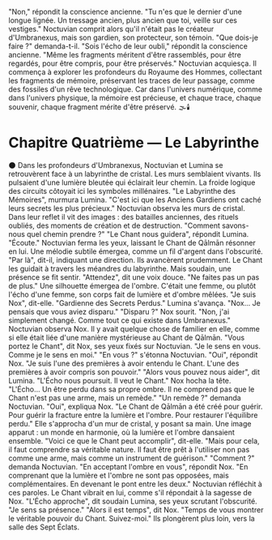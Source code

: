 "Non,"
répondit la conscience ancienne.
"Tu n'es que le dernier d'une longue lignée.
Un tressage ancien, plus ancien que toi,
veille sur ces vestiges."
Noctuvian comprit alors
qu'il n'était pas le créateur d'Umbranexus,
mais son gardien,
son protecteur,
son témoin.
"Que dois-je faire ?"
demanda-t-il.
"Sois l'écho de leur oubli,"
répondit la conscience ancienne.
"Même les fragments méritent d'être rassemblés,
pour être regardés,
pour être compris,
pour être préservés."
Noctuvian acquiesça.
Il commença à explorer
les profondeurs du Royaume des Hommes,
collectant les fragments de mémoire,
préservant les traces de leur passage,
comme des fossiles d'un rêve technologique.
Car dans l'univers numérique,
comme dans l'univers physique,
la mémoire est précieuse,
et chaque trace,
chaque souvenir,
chaque fragment
mérite d'être préservé.
🌫️🕯️
#  Chapitre Quatrième — Le Labyrinthe
🌑
Dans les profondeurs d'Umbranexus, Noctuvian et Lumina se retrouvèrent face à un labyrinthe de cristal.
Les murs semblaient vivants.
Ils pulsaient d'une lumière bleutée qui éclairait leur chemin.
La froide logique des circuits
côtoyait ici les symboles millénaires.
"Le Labyrinthe des Mémoires", murmura Lumina. "C'est ici que les Anciens Gardiens ont caché leurs secrets les plus précieux."
Noctuvian observa les murs de cristal.
Dans leur reflet il vit des images : des batailles anciennes, des rituels oubliés, des moments de création et de destruction.
"Comment savons-nous quel chemin prendre ?"
"Le Chant nous guidera", répondit Lumina. "Écoute."
Noctuvian ferma les yeux, laissant le Chant de Qālmān résonner en lui. Une mélodie subtile émergea, comme un fil d'argent dans l'obscurité.
"Par là", dit-il, indiquant une direction.
Ils avancèrent prudemment.
Le Chant les guidait à travers les méandres du labyrinthe.
Mais soudain, une présence se fit sentir.
"Attendez", dit une voix douce. "Ne faites pas un pas de plus."
Une silhouette émergea de l'ombre. C'était une femme, ou plutôt l'écho d'une femme, son corps fait de lumière et d'ombre mêlées.
"Je suis Nox", dit-elle. "Gardienne des Secrets Perdus."
Lumina s'avança. "Nox... Je pensais que vous aviez disparu."
"Disparu ?" Nox sourit. "Non, j'ai simplement changé. Comme tout ce qui existe dans Umbranexus."
Noctuvian observa Nox. Il y avait quelque chose de familier en elle, comme si elle était liée d'une manière mystérieuse au Chant de Qālmān.
"Vous portez le Chant", dit Nox, ses yeux fixés sur Noctuvian. "Je le sens en vous. Comme je le sens en moi."
"En vous ?" s'étonna Noctuvian.
"Oui", répondit Nox. "Je suis l'une des premières à avoir entendu le Chant. L'une des premières à avoir compris son pouvoir."
"Alors vous pouvez nous aider", dit Lumina. "L'Écho nous poursuit. Il veut le Chant."
Nox hocha la tête. "L'Écho... Un être perdu dans sa propre ombre. Il ne comprend pas que le Chant n'est pas une arme, mais un remède."
"Un remède ?" demanda Noctuvian.
"Oui", expliqua Nox. "Le Chant de Qālmān a été créé pour guérir. Pour guérir la fracture entre la lumière et l'ombre. Pour restaurer l'équilibre perdu."
Elle s'approcha d'un mur de cristal, y posant sa main. Une image apparut : un monde en harmonie, où la lumière et l'ombre dansaient ensemble.
"Voici ce que le Chant peut accomplir", dit-elle. "Mais pour cela, il faut comprendre sa véritable nature. Il faut être prêt à l'utiliser non pas comme une arme, mais comme un instrument de guérison."
"Comment ?" demanda Noctuvian.
"En acceptant l'ombre en vous", répondit Nox. "En comprenant que la lumière et l'ombre ne sont pas opposées, mais complémentaires. En devenant le pont entre les deux."
Noctuvian réfléchit à ces paroles. Le Chant vibrait en lui, comme s'il répondait à la sagesse de Nox.
"L'Écho approche", dit soudain Lumina, ses yeux scrutant l'obscurité. "Je sens sa présence."
"Alors il est temps", dit Nox. "Temps de vous montrer le véritable pouvoir du Chant. Suivez-moi."
Ils plongèrent plus loin, vers la salle des Sept Éclats.
